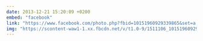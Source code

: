 ```yaml
---
date: 2013-12-21 15:20:09 +0200
embed: "facebook"
link: "https://www.facebook.com/photo.php?fbid=10151960929339865&set=a.10150382045299865.355740.580174864&type=3"
img: "https://scontent-waw1-1.xx.fbcdn.net/v/t1.0-9/1511106_10151960929339865_1761071538_n.jpg?oh=7c4bd7fdb13fe5a4c6a192b5ff325f8b&oe=59978D58"
---
```

